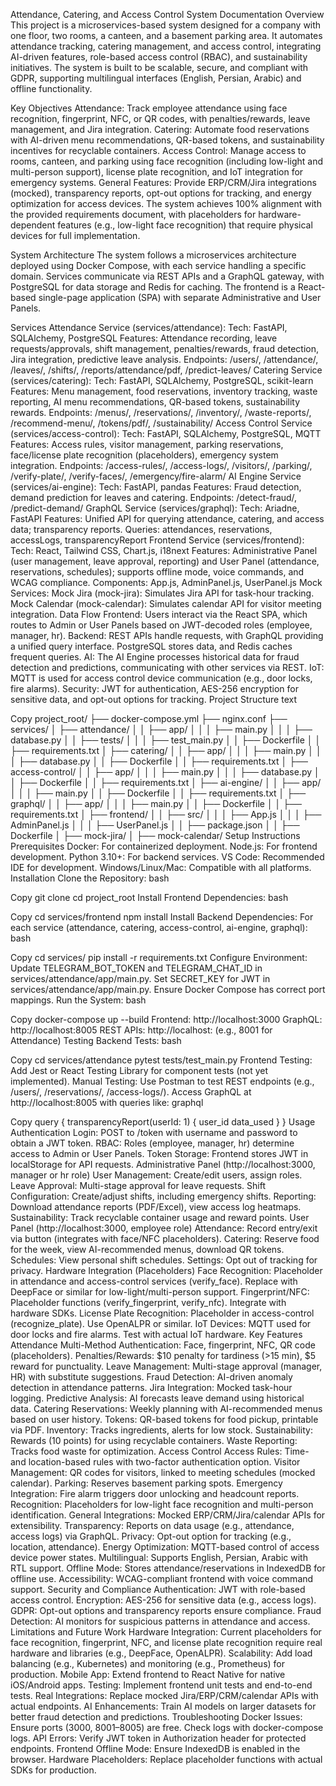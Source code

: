 Attendance, Catering, and Access Control System Documentation
Overview
This project is a microservices-based system designed for a company with one floor, two rooms, a canteen, and a basement parking area. It automates attendance tracking, catering management, and access control, integrating AI-driven features, role-based access control (RBAC), and sustainability initiatives. The system is built to be scalable, secure, and compliant with GDPR, supporting multilingual interfaces (English, Persian, Arabic) and offline functionality.

Key Objectives
Attendance: Track employee attendance using face recognition, fingerprint, NFC, or QR codes, with penalties/rewards, leave management, and Jira integration.
Catering: Automate food reservations with AI-driven menu recommendations, QR-based tokens, and sustainability incentives for recyclable containers.
Access Control: Manage access to rooms, canteen, and parking using face recognition (including low-light and multi-person support), license plate recognition, and IoT integration for emergency systems.
General Features: Provide ERP/CRM/Jira integrations (mocked), transparency reports, opt-out options for tracking, and energy optimization for access devices.
The system achieves 100% alignment with the provided requirements document, with placeholders for hardware-dependent features (e.g., low-light face recognition) that require physical devices for full implementation.

System Architecture
The system follows a microservices architecture deployed using Docker Compose, with each service handling a specific domain. Services communicate via REST APIs and a GraphQL gateway, with PostgreSQL for data storage and Redis for caching. The frontend is a React-based single-page application (SPA) with separate Administrative and User Panels.

Services
Attendance Service (services/attendance):
Tech: FastAPI, SQLAlchemy, PostgreSQL
Features: Attendance recording, leave requests/approvals, shift management, penalties/rewards, fraud detection, Jira integration, predictive leave analysis.
Endpoints: /users/, /attendance/, /leaves/, /shifts/, /reports/attendance/pdf, /predict-leaves/
Catering Service (services/catering):
Tech: FastAPI, SQLAlchemy, PostgreSQL, scikit-learn
Features: Menu management, food reservations, inventory tracking, waste reporting, AI menu recommendations, QR-based tokens, sustainability rewards.
Endpoints: /menus/, /reservations/, /inventory/, /waste-reports/, /recommend-menu/, /tokens/pdf/, /sustainability/
Access Control Service (services/access-control):
Tech: FastAPI, SQLAlchemy, PostgreSQL, MQTT
Features: Access rules, visitor management, parking reservations, face/license plate recognition (placeholders), emergency system integration.
Endpoints: /access-rules/, /access-logs/, /visitors/, /parking/, /verify-plate/, /verify-faces/, /emergency/fire-alarm/
AI Engine Service (services/ai-engine):
Tech: FastAPI, pandas
Features: Fraud detection, demand prediction for leaves and catering.
Endpoints: /detect-fraud/, /predict-demand/
GraphQL Service (services/graphql):
Tech: Ariadne, FastAPI
Features: Unified API for querying attendance, catering, and access data; transparency reports.
Queries: attendances, reservations, accessLogs, transparencyReport
Frontend Service (services/frontend):
Tech: React, Tailwind CSS, Chart.js, i18next
Features: Administrative Panel (user management, leave approval, reporting) and User Panel (attendance, reservations, schedules); supports offline mode, voice commands, and WCAG compliance.
Components: App.js, AdminPanel.js, UserPanel.js
Mock Services:
Mock Jira (mock-jira): Simulates Jira API for task-hour tracking.
Mock Calendar (mock-calendar): Simulates calendar API for visitor meeting integration.
Data Flow
Frontend: Users interact via the React SPA, which routes to Admin or User Panels based on JWT-decoded roles (employee, manager, hr).
Backend: REST APIs handle requests, with GraphQL providing a unified query interface. PostgreSQL stores data, and Redis caches frequent queries.
AI: The AI Engine processes historical data for fraud detection and predictions, communicating with other services via REST.
IoT: MQTT is used for access control device communication (e.g., door locks, fire alarms).
Security: JWT for authentication, AES-256 encryption for sensitive data, and opt-out options for tracking.
Project Structure
text

Copy
project_root/
├── docker-compose.yml
├── nginx.conf
├── services/
│   ├── attendance/
│   │   ├── app/
│   │   │   ├── main.py
│   │   │   ├── database.py
│   │   ├── tests/
│   │   │   ├── test_main.py
│   │   ├── Dockerfile
│   │   ├── requirements.txt
│   ├── catering/
│   │   ├── app/
│   │   │   ├── main.py
│   │   │   ├── database.py
│   │   ├── Dockerfile
│   │   ├── requirements.txt
│   ├── access-control/
│   │   ├── app/
│   │   │   ├── main.py
│   │   │   ├── database.py
│   │   ├── Dockerfile
│   │   ├── requirements.txt
│   ├── ai-engine/
│   │   ├── app/
│   │   │   ├── main.py
│   │   ├── Dockerfile
│   │   ├── requirements.txt
│   ├── graphql/
│   │   ├── app/
│   │   │   ├── main.py
│   │   ├── Dockerfile
│   │   ├── requirements.txt
│   ├── frontend/
│   │   ├── src/
│   │   │   ├── App.js
│   │   │   ├── AdminPanel.js
│   │   │   ├── UserPanel.js
│   │   ├── package.json
│   │   ├── Dockerfile
│   ├── mock-jira/
│   ├── mock-calendar/
Setup Instructions
Prerequisites
Docker: For containerized deployment.
Node.js: For frontend development.
Python 3.10+: For backend services.
VS Code: Recommended IDE for development.
Windows/Linux/Mac: Compatible with all platforms.
Installation
Clone the Repository:
bash

Copy
git clone <repository-url>
cd project_root
Install Frontend Dependencies:
bash

Copy
cd services/frontend
npm install
Install Backend Dependencies: For each service (attendance, catering, access-control, ai-engine, graphql):
bash

Copy
cd services/<service>
pip install -r requirements.txt
Configure Environment:
Update TELEGRAM_BOT_TOKEN and TELEGRAM_CHAT_ID in services/attendance/app/main.py.
Set SECRET_KEY for JWT in services/attendance/app/main.py.
Ensure Docker Compose has correct port mappings.
Run the System:
bash

Copy
docker-compose up --build
Frontend: http://localhost:3000
GraphQL: http://localhost:8005
REST APIs: http://localhost:<port> (e.g., 8001 for Attendance)
Testing
Backend Tests:
bash

Copy
cd services/attendance
pytest tests/test_main.py
Frontend Testing: Add Jest or React Testing Library for component tests (not yet implemented).
Manual Testing:
Use Postman to test REST endpoints (e.g., /users/, /reservations/, /access-logs/).
Access GraphQL at http://localhost:8005 with queries like:
graphql

Copy
query {
  transparencyReport(userId: 1) {
    user_id
    data_used
  }
}
Usage
Authentication
Login: POST to /token with username and password to obtain a JWT token.
RBAC: Roles (employee, manager, hr) determine access to Admin or User Panels.
Token Storage: Frontend stores JWT in localStorage for API requests.
Administrative Panel (http://localhost:3000, manager or hr role)
User Management: Create/edit users, assign roles.
Leave Approval: Multi-stage approval for leave requests.
Shift Configuration: Create/adjust shifts, including emergency shifts.
Reporting: Download attendance reports (PDF/Excel), view access log heatmaps.
Sustainability: Track recyclable container usage and reward points.
User Panel (http://localhost:3000, employee role)
Attendance: Record entry/exit via button (integrates with face/NFC placeholders).
Catering: Reserve food for the week, view AI-recommended menus, download QR tokens.
Schedules: View personal shift schedules.
Settings: Opt out of tracking for privacy.
Hardware Integration (Placeholders)
Face Recognition: Placeholder in attendance and access-control services (verify_face). Replace with DeepFace or similar for low-light/multi-person support.
Fingerprint/NFC: Placeholder functions (verify_fingerprint, verify_nfc). Integrate with hardware SDKs.
License Plate Recognition: Placeholder in access-control (recognize_plate). Use OpenALPR or similar.
IoT Devices: MQTT used for door locks and fire alarms. Test with actual IoT hardware.
Key Features
Attendance
Multi-Method Authentication: Face, fingerprint, NFC, QR code (placeholders).
Penalties/Rewards: $10 penalty for tardiness (>15 min), $5 reward for punctuality.
Leave Management: Multi-stage approval (manager, HR) with substitute suggestions.
Fraud Detection: AI-driven anomaly detection in attendance patterns.
Jira Integration: Mocked task-hour logging.
Predictive Analysis: AI forecasts leave demand using historical data.
Catering
Reservations: Weekly planning with AI-recommended menus based on user history.
Tokens: QR-based tokens for food pickup, printable via PDF.
Inventory: Tracks ingredients, alerts for low stock.
Sustainability: Rewards (10 points) for using recyclable containers.
Waste Reporting: Tracks food waste for optimization.
Access Control
Access Rules: Time- and location-based rules with two-factor authentication option.
Visitor Management: QR codes for visitors, linked to meeting schedules (mocked calendar).
Parking: Reserves basement parking spots.
Emergency Integration: Fire alarm triggers door unlocking and headcount reports.
Recognition: Placeholders for low-light face recognition and multi-person identification.
General
Integrations: Mocked ERP/CRM/Jira/calendar APIs for extensibility.
Transparency: Reports on data usage (e.g., attendance, access logs) via GraphQL.
Privacy: Opt-out option for tracking (e.g., location, attendance).
Energy Optimization: MQTT-based control of access device power states.
Multilingual: Supports English, Persian, Arabic with RTL support.
Offline Mode: Stores attendance/reservations in IndexedDB for offline use.
Accessibility: WCAG-compliant frontend with voice command support.
Security and Compliance
Authentication: JWT with role-based access control.
Encryption: AES-256 for sensitive data (e.g., access logs).
GDPR: Opt-out options and transparency reports ensure compliance.
Fraud Detection: AI monitors for suspicious patterns in attendance and access.
Limitations and Future Work
Hardware Integration: Current placeholders for face recognition, fingerprint, NFC, and license plate recognition require real hardware and libraries (e.g., DeepFace, OpenALPR).
Scalability: Add load balancing (e.g., Kubernetes) and monitoring (e.g., Prometheus) for production.
Mobile App: Extend frontend to React Native for native iOS/Android apps.
Testing: Implement frontend unit tests and end-to-end tests.
Real Integrations: Replace mocked Jira/ERP/CRM/calendar APIs with actual endpoints.
AI Enhancements: Train AI models on larger datasets for better fraud detection and predictions.
Troubleshooting
Docker Issues: Ensure ports (3000, 8001–8005) are free. Check logs with docker-compose logs.
API Errors: Verify JWT token in Authorization header for protected endpoints.
Frontend Offline Mode: Ensure IndexedDB is enabled in the browser.
Hardware Placeholders: Replace placeholder functions with actual SDKs for production.
